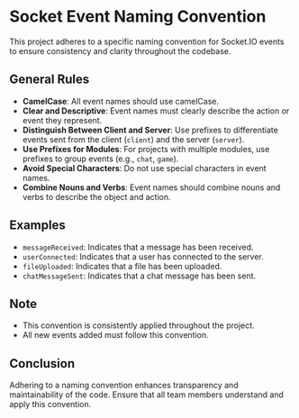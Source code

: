 # Socket Event Naming Convention

This project adheres to a specific naming convention for Socket.IO events to ensure consistency and clarity throughout the codebase.

## General Rules

- **CamelCase**: All event names should use camelCase.
- **Clear and Descriptive**: Event names must clearly describe the action or event they represent.
- **Distinguish Between Client and Server**: Use prefixes to differentiate events sent from the client (`client`) and the server (`server`).
- **Use Prefixes for Modules**: For projects with multiple modules, use prefixes to group events (e.g., `chat`, `game`).
- **Avoid Special Characters**: Do not use special characters in event names.
- **Combine Nouns and Verbs**: Event names should combine nouns and verbs to describe the object and action.

## Examples

- `messageReceived`: Indicates that a message has been received.
- `userConnected`: Indicates that a user has connected to the server.
- `fileUploaded`: Indicates that a file has been uploaded.
- `chatMessageSent`: Indicates that a chat message has been sent.

## Note

- This convention is consistently applied throughout the project.
- All new events added must follow this convention.

## Conclusion

Adhering to a naming convention enhances transparency and maintainability of the code. Ensure that all team members understand and apply this convention.
